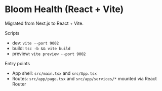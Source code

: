 # Bloom Health (React + Vite)

Migrated from Next.js to React + Vite.

Scripts

- dev: `vite --port 9002`
- build: `tsc -b && vite build`
- preview: `vite preview --port 9002`

Entry points

- App shell: `src/main.tsx` and `src/App.tsx`
- Routes: `src/app/page.tsx` and `src/app/services/*` mounted via React Router
